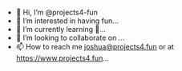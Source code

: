 - 👋 Hi, I’m @projects4-fun
- 👀 I’m interested in having fun...
- 🌱 I’m currently learning 🐍...
- 💞️ I’m looking to collaborate on ...
- 📫 How to reach me joshua@projects4.fun or at https://www.projects4.fun...

<!---
projects4-fun/projects4-fun is a ✨ special ✨ repository because its `README.md` (this file) appears on your GitHub profile.
You can click the Preview link to take a look at your changes.
--->
